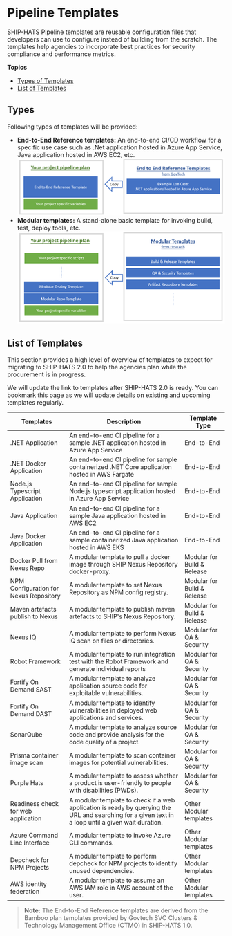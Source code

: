 # Pipeline Templates

SHIP-HATS Pipeline templates are reusable configuration files that developers can use to configure instead of building from the scratch. The templates help agencies to incorporate best practices for security compliance and performance metrics.  

**Topics**
- [Types of Templates](#types)
- [List of Templates](#list-of-templates)

## Types

Following types of templates will be provided:

- **End-to-End Reference templates:** An end-to-end CI/CD workflow for a specific use case such as .Net application hosted in Azure App Service, Java application hosted in AWS EC2, etc.  
    ![End-to-End Reference template](template-end-to-end.png)
- **Modular templates:** A stand-alone basic template for invoking build, test, deploy tools, etc.   
    ![Modular template](template-modular.png)

## List of Templates  

This section provides a high level of overview of templates to expect for migrating to SHIP-HATS 2.0 to help the agencies plan while the procurement is in progress.

We will update the link to templates after SHIP-HATS 2.0 is ready. You can bookmark this page as we will update details on existing and upcoming templates regularly.  

|Templates|Description|Template Type|  
|---|---|---|  
.NET Application |An end-to-end CI pipeline for a sample .NET application hosted in Azure App Service|End-to-End   
.NET Docker Application|An end-to-end CI pipeline for sample containerized .NET Core application hosted in AWS Fargate | 	End-to-End  
Node.js Typescript Application 	|An end-to-end CI pipeline for sample Node.js typescript application hosted in Azure App Service | 	End-to-End  
Java Application|An end-to-end CI pipeline for a sample Java application hosted in AWS EC2 | 	End-to-End  
Java Docker Application |An end-to-end CI pipeline for a sample containerized Java application hosted in AWS EKS | 	End-to-End  
Docker Pull from Nexus Repo |A modular template to pull a docker image through SHIP Nexus Repository docker-proxy. 	|Modular for Build & Release  
NPM Configuration for Nexus Repository 	|A modular template to set Nexus Repository as NPM config registry.|Modular for Build & Release   
Maven artefacts publish to Nexus  	|A modular template to publish maven artefacts to SHIP's Nexus Repository.|Modular for Build & Release   
Nexus IQ  	|A modular template to perform Nexus IQ scan on files or directories. 	|Modular for QA & Security   
Robot Framework 	|A modular template to run integration test with the Robot Framework and generate individual reports |Modular for QA & Security
Fortify On Demand SAST 	|A modular template to analyze application source code for exploitable vulnerabilities. |Modular for QA & Security
Fortify On Demand DAST 	|A modular template to identify vulnerabilities in deployed web applications and services. |Modular for QA & Security
SonarQube 	|A modular template to analyze source code and provide analysis for the code quality of a project. |Modular for QA & Security
Prisma container image scan  	|A modular template to scan container images for potential vulnerabilities. |Modular for QA & Security
Purple Hats 	|A modular template to assess whether a product is user-friendly to people with disabilities (PWDs). |Modular for QA & Security  
Readiness check for web application| 	A modular template to check if a web application is ready by querying the URL and searching for a given text in a loop until a given wait duration. 	|Other Modular templates 
Azure Command Line Interface 	|A modular template to invoke Azure CLI commands. |Other Modular templates 
Depcheck for NPM Projects 	|A modular template to perform depcheck for NPM projects to identify unused dependencies. |Other Modular templates 
AWS identity federation 	|A modular template to assume an AWS IAM role in AWS account of the user. |Other Modular templates 

>**Note:** The End-to-End Reference templates are derived from the Bamboo plan templates provided by Govtech SVC Clusters & Technology Management Office (CTMO) in SHIP-HATS 1.0.  


<!--
## Modular Templates

### Build and Release

### QA and Security

### Others

## End-to-end Reference Templates

### Effort Planning

## Upcoming Migration Updates

-->